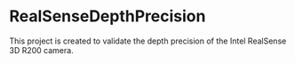 # RealSenseDepthPrecision
This project is created to validate the depth precision of the Intel RealSense 3D R200 camera.
